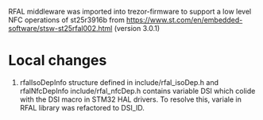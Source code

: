 
RFAL middleware was imported into trezor-firmware to support a low level NFC operations of st25r3916b from
https://www.st.com/en/embedded-software/stsw-st25rfal002.html (version 3.0.1)

# Local changes

1. rfalIsoDepInfo structure defined in include/rfal_isoDep.h and rfalNfcDepInfo include/rfal_nfcDep.h contains variable DSI which colide with the DSI macro in
STM32 HAL drivers. To resolve this,  variale in RFAL library was refactored to DSI_ID.